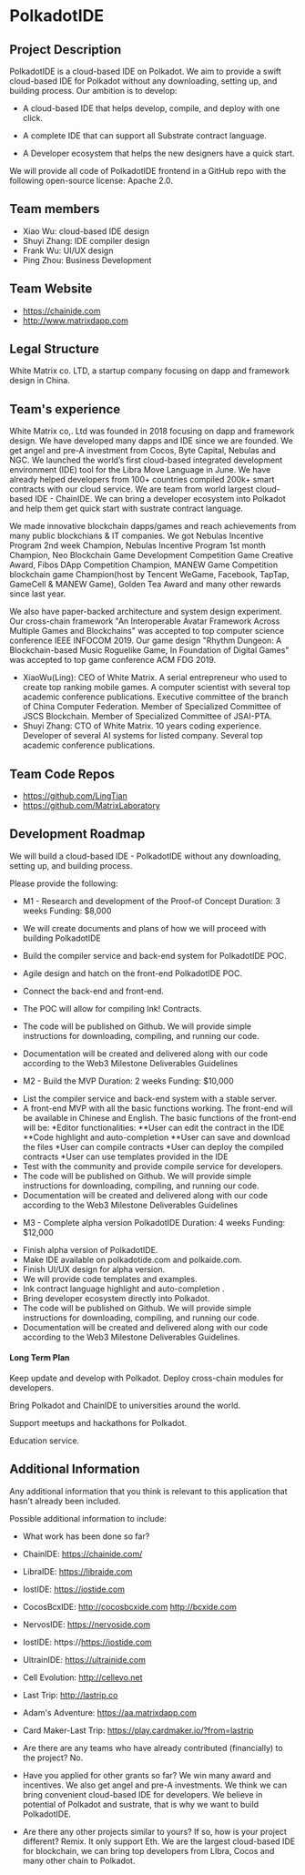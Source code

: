 # PolkadotIDE

## Project Description
PolkadotIDE is a cloud-based IDE on Polkadot. We aim to provide a swift cloud-based IDE for Polkadot without any downloading, setting up, and building process. Our ambition is to develop:


* A cloud-based IDE that helps develop, compile, and deploy with one click.

* A complete IDE that can support all Substrate contract language.

* A Developer ecosystem that helps the new designers have a quick start.

We will provide all code of PolkadotIDE frontend in a GitHub repo with the following open-source license: Apache 2.0.

## Team members
* Xiao Wu: cloud-based IDE design 
* Shuyi Zhang: IDE compiler design
* Frank Wu: UI/UX design
* Ping Zhou: Business Development

## Team Website    
* https://chainide.com
* http://www.matrixdapp.com


## Legal Structure 
White Matrix co. LTD, a startup company focusing on dapp and framework design in China.

## Team's experience
White Matrix co,. Ltd was founded in 2018 focusing on dapp and framework design. We have developed many dapps and IDE since we are founded. We get angel and pre-A investment from Cocos, Byte Capital, Nebulas and NGC. We launched the world’s first cloud-based integrated development environment (IDE) tool for the Libra Move Language in June. We have already helped developers from 100+ countries compiled 200k+ smart contracts with our cloud service. We are team from world largest cloud-based IDE - ChainIDE. We can bring a developer ecosystem into Polkadot and help them get quick start with sustrate contract language. 

We made innovative blockchain dapps/games and reach achievements from many public blockchians & IT companies. We got Nebulas Incentive Program 2nd week Champion, Nebulas Incentive Program 1st month Champion, Neo Blockchain Game Development Competition Game Creative Award, Fibos DApp Competition Champion, MANEW Game Competition blockchain game Champion(host by Tencent WeGame, Facebook, TapTap, GameCell & MANEW Game), Golden Tea Award and many other rewards since last year.

We also have paper-backed architecture and system design experiment. Our cross-chain framework "An Interoperable Avatar Framework Across Multiple Games and Blockchains" was accepted to top computer science conference IEEE INFOCOM 2019. Our game design "Rhythm Dungeon: A Blockchain-based Music Roguelike Game, In Foundation of Digital Games"  was accepted to top game conference ACM FDG 2019.

* XiaoWu(Ling): CEO of White Matrix. A serial entrepreneur who used to create top ranking mobile games. A computer scientist with several top academic conference publications. Executive committee of the branch of China Computer Federation. Member of Specialized Committee of JSCS Blockchain. Member of Specialized Committee of JSAI-PTA.
* Shuyi Zhang: CTO of White Matrix. 10 years coding experience. Developer of several AI systems for listed company. Several top academic conference publications. 


## Team Code Repos
* https://github.com/LingTian
* https://github.com/MatrixLaboratory


## Development Roadmap
We will build a cloud-based IDE - PolkadotIDE without any downloading, setting up, and building process.

Please provide the following:

* M1 - Research and development of the Proof-of Concept
Duration: 3 weeks
Funding: $8,000

- We will create documents and plans of how we will proceed with building PolkadotIDE
- Build the compiler service and back-end system for PolkadotIDE POC.
- Agile design and hatch on the front-end PolkadotIDE POC.
- Connect the back-end and front-end.

- The POC will allow for compiling Ink! Contracts.
- The code will be published on Github. We will provide simple instructions for downloading, compiling, and running our code.
- Documentation will be created and delivered along with our code according to the Web3 Milestone Deliverables Guidelines


* M2 - Build the MVP
Duration: 2 weeks
Funding: $10,000
- List the compiler service and back-end system with a stable server. 
- A front-end MVP with all the basic functions working.
The front-end will be available in Chinese and English.
The basic functions of the front-end will be:
*Editor functionalities: 
**User can edit the contract in the IDE
**Code highlight and auto-completion 
**User can save and download the files
*User can compile contracts
*User can deploy the compiled contracts 
*User can use templates provided in the IDE
- Test with the community and provide compile service for developers.
- The code will be published on Github. We will provide simple instructions for downloading, compiling, and running our code.
- Documentation will be created and delivered along with our code according to the Web3 Milestone Deliverables Guidelines


* M3 - Complete alpha version PolkadotIDE
Duration: 4 weeks
Funding: $12,000
- Finish alpha version of PolkadotIDE.
- Make IDE available  on polkadotide.com and polkaide.com.
- Finish UI/UX design for alpha version.
- We will provide code templates and examples.
- Ink contract language highlight and auto-completion .
- Bring developer ecosystem directly into Polkadot.
- The code will be published on Github. We will provide simple instructions for downloading, compiling, and running our code.
- Documentation will be created and delivered along with our code according to the Web3 Milestone Deliverables Guidelines.


#### Long Term Plan 
Keep update and develop with Polkadot.
Deploy cross-chain modules for developers.

Bring Polkadot and ChainIDE to universities around the world.

Support meetups and hackathons for Polkadot.

Education service.

## Additional Information
Any additional information that you think is relevant to this application that hasn't already been included.

Possible additional information to include:
* What work has been done so far?

* ChainIDE: https://chainide.com/
* LibraIDE: https://libraide.com
* IostIDE: https://iostide.com
* CocosBcxIDE: http://cocosbcxide.com http://bcxide.com
* NervosIDE: https://nervoside.com
* IostIDE: https://https://iostide.com
* UltrainIDE: https://ultrainide.com
* Cell Evolution: http://cellevo.net
* Last Trip: http://lastrip.co
* Adam's Adventure: https://aa.matrixdapp.com
* Card Maker-Last Trip: https://play.cardmaker.io/?from=lastrip

* Are there are any teams who have already contributed (financially) to the project?
No.
* Have you applied for other grants so far?
We win many award and incentives. We also get angel and pre-A investments. We think we can bring convenient cloud-based IDE for developers. 
We believe in potential of Polkadot and sustrate, that is why we want to build PolkadotIDE. 

* Are there any other projects similar to yours? If so, how is your project different?
Remix. It only support Eth. We are the largest cloud-based IDE for blockchain, we can bring top developers from LIbra, Cocos and many other chain to Polkadot. 
